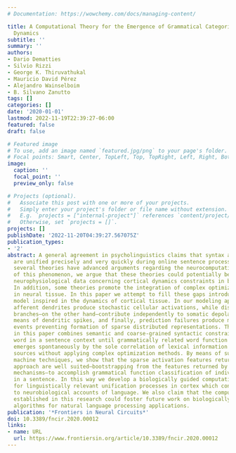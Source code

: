 ```yaml
---
# Documentation: https://wowchemy.com/docs/managing-content/

title: A Computational Theory for the Emergence of Grammatical Categories in Cortical
  Dynamics
subtitle: ''
summary: ''
authors:
- Dario Dematties
- Silvio Rizzi
- George K. Thiruvathukal
- Mauricio David Pérez
- Alejandro Wainselboim
- B. Silvano Zanutto
tags: []
categories: []
date: '2020-01-01'
lastmod: 2022-11-19T22:39:27-06:00
featured: false
draft: false

# Featured image
# To use, add an image named `featured.jpg/png` to your page's folder.
# Focal points: Smart, Center, TopLeft, Top, TopRight, Left, Right, BottomLeft, Bottom, BottomRight.
image:
  caption: ''
  focal_point: ''
  preview_only: false

# Projects (optional).
#   Associate this post with one or more of your projects.
#   Simply enter your project's folder or file name without extension.
#   E.g. `projects = ["internal-project"]` references `content/project/deep-learning/index.md`.
#   Otherwise, set `projects = []`.
projects: []
publishDate: '2022-11-20T04:39:27.567075Z'
publication_types:
- '2'
abstract: A general agreement in psycholinguistics claims that syntax and meaning
  are unified precisely and very quickly during online sentence processing. Although
  several theories have advanced arguments regarding the neurocomputational bases
  of this phenomenon, we argue that these theories could potentially benefit by including
  neurophysiological data concerning cortical dynamics constraints in brain tissue.
  In addition, some theories promote the integration of complex optimization methods
  in neural tissue. In this paper we attempt to fill these gaps introducing a computational
  model inspired in the dynamics of cortical tissue. In our modeling approach, proximal
  afferent dendrites produce stochastic cellular activations, while distal dendritic
  branches–on the other hand–contribute independently to somatic depolarization by
  means of dendritic spikes, and finally, prediction failures produce massive firing
  events preventing formation of sparse distributed representations. The model presented
  in this paper combines semantic and coarse-grained syntactic constraints for each
  word in a sentence context until grammatically related word function discrimination
  emerges spontaneously by the sole correlation of lexical information from different
  sources without applying complex optimization methods. By means of support vector
  machine techniques, we show that the sparse activation features returned by our
  approach are well suited—bootstrapping from the features returned by Word Embedding
  mechanisms—to accomplish grammatical function classification of individual words
  in a sentence. In this way we develop a biologically guided computational explanation
  for linguistically relevant unification processes in cortex which connects psycholinguistics
  to neurobiological accounts of language. We also claim that the computational hypotheses
  established in this research could foster future work on biologically-inspired learning
  algorithms for natural language processing applications.
publication: '*Frontiers in Neural Circuits*'
doi: 10.3389/fncir.2020.00012
links:
- name: URL
  url: https://www.frontiersin.org/article/10.3389/fncir.2020.00012
---
```

